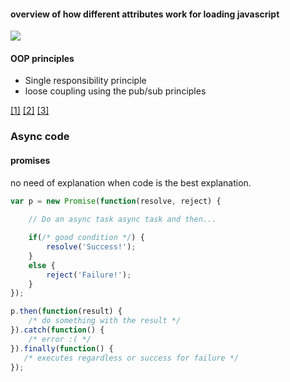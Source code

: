 #### overview of how different attributes work for loading javascript

![](https://developer.mozilla.org/en-US/docs/Learn/JavaScript/First_steps/What_is_JavaScript/async-defer.jpg)


#### OOP principles 

- Single responsibility principle
- loose coupling using the pub/sub principles

[[1]](https://www.theodinproject.com/lessons/node-path-javascript-oop-principles#single-responsibility) [[2]](https://www.ayweb.dev/blog/building-a-house-from-the-inside-out) [[3]](https://sandimetz.com/products)


### Async code

#### promises

no need of explanation when code is the best explanation.
```js
var p = new Promise(function(resolve, reject) {
	
	// Do an async task async task and then...

	if(/* good condition */) {
		resolve('Success!');
	}
	else {
		reject('Failure!');
	}
});

p.then(function(result) { 
	/* do something with the result */
}).catch(function() {
	/* error :( */
}).finally(function() {
   /* executes regardless or success for failure */ 
});
```